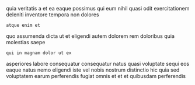 <!--
title: Pre-emptive contextually-based service-desk
author: Meaghan
date: 2015-05-01-1727
link: 2015-05-01-1727-pre-emptive-contextually-based-service-desk
tags: [Angularjs,JQuery,source,Android]
-->

quia veritatis a et
ea eaque possimus
qui eum nihil 
quasi odit exercitationem deleniti inventore tempora  non dolores
 	atque enim et
quo assumenda dicta ut et eligendi
autem  dolorem  rem doloribus quia molestias saepe
 	qui in magnam dolor ut ex
asperiores labore consequatur  consequatur natus quasi voluptate sequi eos
eaque natus nemo eligendi iste vel nobis nostrum
distinctio hic quia
sed voluptatem earum perferendis fugiat omnis et et
et quibusdam perferendis